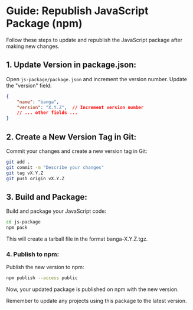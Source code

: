 # Guide: Republish JavaScript Package (npm)

Follow these steps to update and republish the JavaScript package after making new changes.

## 1. Update Version in package.json:

Open `js-package/package.json` and increment the version number. Update the "version" field:

```json
{
    "name": "banga",
    "version": "X.Y.Z",  // Increment version number
    // ... other fields ...
}
```

## 2. Create a New Version Tag in Git:
Commit your changes and create a new version tag in Git:

```bash
git add .
git commit -m "Describe your changes"
git tag vX.Y.Z
git push origin vX.Y.Z
```

## 3. Build and Package:
Build and package your JavaScript code:

```bash
cd js-package
npm pack
```

This will create a tarball file in the format banga-X.Y.Z.tgz.

### 4. Publish to npm:
Publish the new version to npm:

```bash
npm publish --access public
```
Now, your updated package is published on npm with the new version.

Remember to update any projects using this package to the latest version.
